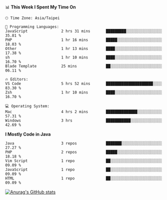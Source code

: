 <!--
<table>
  <tr>
    <td>
      <img src="./devcard.svg" alt="A dev card" width="400" hight="100%">
    </td>
    <td>
      <p>### Hi there 👋</p>
      <p>**treevel/treevel** is a ✨ _special_ ✨ repository because its `README.md` (this file) appears on your GitHub profile.</p>
      <p>Here are some ideas to get you started:</p>
      <p>- 🔭 I’m currently working on ...</p>
      <p>- 🌱 I’m currently learning ...</p>
      <p>- 👯 I’m looking to collaborate on ...</p>
      <p>- 🤔 I’m looking for help with ...</p>
      <p>- 💬 Ask me about ...</p>
      <p>- 📫 How to reach me: ...</p>
      <p>- 😄 Pronouns: ...</p>
      <p>- ⚡ Fun fact: ...</p>
    </td>
  </tr>
</table>
-->

<!--START_SECTION:waka-->
📊 **This Week I Spent My Time On** 

```text
🕑︎ Time Zone: Asia/Taipei

💬 Programming Languages: 
JavaScript               2 hrs 31 mins       █████████░░░░░░░░░░░░░░░░   35.81 % 
PHP                      1 hr 16 mins        █████░░░░░░░░░░░░░░░░░░░░   18.03 % 
Other                    1 hr 13 mins        ████░░░░░░░░░░░░░░░░░░░░░   17.38 % 
sh                       1 hr 10 mins        ████░░░░░░░░░░░░░░░░░░░░░   16.70 % 
Blade Template           25 mins             ██░░░░░░░░░░░░░░░░░░░░░░░   06.11 % 

🔥 Editors: 
VS Code                  5 hrs 52 mins       █████████████████████░░░░   83.30 % 
Zsh                      1 hr 10 mins        ████░░░░░░░░░░░░░░░░░░░░░   16.70 % 

💻 Operating System: 
Mac                      4 hrs 2 mins        ██████████████░░░░░░░░░░░   57.31 % 
Windows                  3 hrs               ███████████░░░░░░░░░░░░░░   42.69 % 
```

**I Mostly Code in Java** 

```text
Java                     3 repos             ███████░░░░░░░░░░░░░░░░░░   27.27 % 
PHP                      2 repos             █████░░░░░░░░░░░░░░░░░░░░   18.18 % 
Vim Script               1 repo              ██░░░░░░░░░░░░░░░░░░░░░░░   09.09 % 
JavaScript               1 repo              ██░░░░░░░░░░░░░░░░░░░░░░░   09.09 % 
HTML                     1 repo              ██░░░░░░░░░░░░░░░░░░░░░░░   09.09 % 
```




<!--END_SECTION:waka-->

<!-- GitHub Stats Card-->
[![Anurag's GitHub stats](https://github-readme-stats.vercel.app/api?username=treevel&show_icons=true&theme=monokai&count_private=true)](https://github.com/anuraghazra/github-readme-stats)
